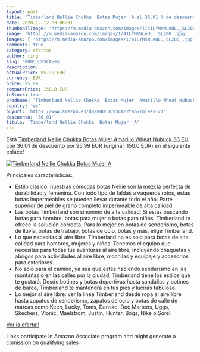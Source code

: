 ```yaml
---
layout: post
title: 'Timberland Nellie Chukka  Botas Mujer  A al 36.01 % de descuento'
date: 2020-12-12 03:06:31
thumbnailImage: 'https://m.media-amazon.com/images/I/41LYMsWLeUL._SL200_.jpg'
image: 'https://m.media-amazon.com/images/I/41LYMsWLeUL._SL200_.jpg'
images: [ 'https://m.media-amazon.com/images/I/41LYMsWLeUL._SL200_.jpg' ]
comments: true
category: ofertas
author: ring
slug: 'B005JQS5CA-es'
description:
actualPrice: 95.99 EUR
currency: EUR
price: 95.99
comparePrice: 150.0 EUR
inStock: true
prodname: 'Timberland Nellie Chukka  Botas Mujer  Amarillo Wheat Nubuck  36 EU'
country: 'es'
buyurl: 'https://www.amazon.es/dp/B005JQS5CA/?tag=tolees-21'
descuento: '36.01'
titulo: 'Timberland Nellie Chukka  Botas Mujer  A'
---
```


Está [Timberland Nellie Chukka  Botas Mujer  Amarillo Wheat Nubuck  36 EU](https://www.amazon.es/dp/B005JQS5CA/?tag=tolees-21) con 36.01 de descuento por 95.99 EUR (original: 150.0 EUR) en el siguiente enlace!

[![Timberland Nellie Chukka  Botas Mujer  A](https://m.media-amazon.com/images/I/41LYMsWLeUL._SL200_.jpg)](https://www.amazon.es/dp/B005JQS5CA/?tag=tolees-21)

Principales características:

- Estilo clásico: nuestras cómodas botas Nellie son la mezcla perfecta de durabilidad y femenina. Con todo tipo de faldas a vaqueros rotos, estas botas impermeables se pueden llevar durante todo el año. Parte superior de piel de grano completo impermeable de alta calidad.
- Las botas Timberland son sinónimo de alta calidad. Si estás buscando botas para hombre, botas para mujer o botas para niños, Timberland te ofrece la solución correcta. Para lo mejor en botas de senderismo, botas de lluvia, botas de trabajo, botas de ocio, botas y más, elige Timberland.
- Lo que necesitas al aire libre: Timberland no es solo para botas de alta calidad para hombres, mujeres y niños. Tenemos el equipo que necesitas para todas tus aventuras al aire libre, incluyendo chaquetas y abrigos para actividades al aire libre, mochilas y equipaje y accesorios para exteriores.
- No solo para el camino, ya sea que estés haciendo senderismo en las montañas o en las calles por la ciudad, Timberland tiene los estilos que te gustará. Desde botines y botas deportivas hasta sandalias y botines de barco, Timberland te mantendrá en tus pies y lucirás fabuloso.
- Lo mejor al aire libre: ver la línea Timberland desde ropa al aire libre hasta zapatos de senderismo, zapatos de ocio y botas de calle de marcas como Keen, Lucky, Toms, Dansko, Doc Martens, Uggs, Skechers, Vionic, Maelstrom, Justin, Hunter, Bogs, Nike o Sorel.

[Ver la oferta!!](https://www.amazon.es/dp/B005JQS5CA/?tag=tolees-21)

Links participate in Amazon Associate program and might generate a comission on qualifying sales


